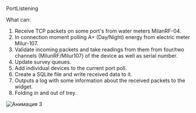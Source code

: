 PortListening

What can:
1) Receive TCP packets on some port's from water meters MilanRF-04.
2) In connection moment polling A+ (Day/Night) energy from electric meter Milur-107.
3) Validate incoming packets and take readings from them from four/two channels (MilunRF/Milur107) of the device as well as serial number.
4) Update survey queues.
5) Add individual devices to the current port poll.
6) Create a SQLite file and write received data to it.
7) Outputs a log with some information about the received packets to the widget.
8) Folding in and out of trey.

![Анимация 3](https://github.com/user-attachments/assets/bb548a2f-cb06-4c43-af9a-2ad0b457c593)



